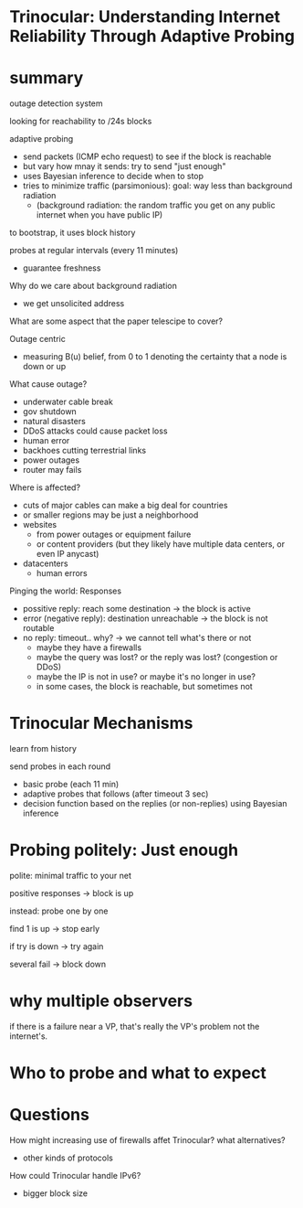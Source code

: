 # Trinocular: Understanding Internet Reliability Through Adaptive Probing

# summary

outage detection system

looking for reachability to /24s blocks

adaptive probing
* send packets (ICMP echo request) to see if the block is reachable
* but vary how mnay it sends: try to send "just enough"
* uses Bayesian inference to decide when to stop
* tries to minimize traffic (parsimonious): goal: way less than background radiation
    * (background radiation: the random traffic you get on any public internet when you have public IP)

to bootstrap, it uses block history

probes at regular intervals (every 11 minutes)
* guarantee freshness

Why do we care about background radiation
* we get unsolicited address

What are some aspect that the paper telescipe to cover?

Outage centric
* measuring B(u) belief, from 0 to 1 denoting the certainty that a node is down or up

What cause outage?
* underwater cable break
* gov shutdown
* natural disasters
* DDoS attacks could cause packet loss
* human error
* backhoes cutting terrestrial links
* power outages
* router may fails

Where is affected?
* cuts of major cables can make a big deal for countries
* or smaller regions may be just a neighborhood
* websites
    * from power outages or equipment failure
    * or content providers (but they likely have multiple data centers, or even IP anycast)
* datacenters
    * human errors

Pinging the world: Responses

* possitive reply: reach some destination -> the block is active
* error (negative reply): destination unreachable -> the block is not routable
* no reply: timeout.. why? -> we cannot tell what's there or not
    * maybe they have a firewalls
    * maybe the query was lost? or the reply was lost? (congestion or DDoS)
    * maybe the IP is not in use? or maybe it's no longer in use?
    * in some cases, the block is reachable, but sometimes not

# Trinocular Mechanisms

learn from history

send probes in each round
* basic probe (each 11 min)
* adaptive probes that follows (after timeout 3 sec)
* decision function based on the replies (or non-replies) using Bayesian inference

# Probing politely: Just enough

polite: minimal traffic to your net

positive responses -> block is up

instead: probe one by one

find 1 is up -> stop early

if try is down -> try again

several fail -> block down

# why multiple observers

if there is a failure near a VP, that's really the VP's problem not the internet's.

# Who to probe and what to expect

# Questions

How might increasing use of firewalls affet Trinocular? what alternatives?

* other kinds of protocols

How could Trinocular handle IPv6?

* bigger block size
